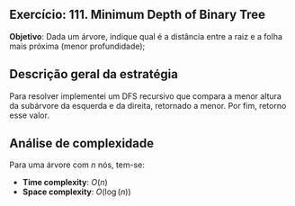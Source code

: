 ## Exercício: 111. Minimum Depth of Binary Tree
**Objetivo**: Dada um árvore, indique qual é a distância entre a raiz e a folha mais próxima (menor profundidade);

## Descrição geral da estratégia
Para resolver implementei um DFS recursivo que compara a menor altura da subárvore da esquerda e da direita, retornado a menor. Por fim, retorno esse valor.

## Análise de complexidade
Para uma árvore com $n$ nós, tem-se:
- **Time complexity**: $O(n)$
- **Space complexity**: $O(\log(n))$ 